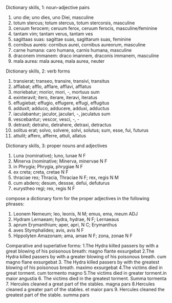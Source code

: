 Dictionary skills, 1: noun-adjective pairs 
1. uno die; uno dies, uno Diei, masculine 
2. totum stercus; totum stercus, totum stercorsis, masculine 
3. ceruum ferocem; ceruum ferox, ceruum ferocis, masculine/feminine 
4. tantam vim; tantam verus, tantam ves 
5. sagittaas suas: sagittae suas, sagittarum suas, feminine 
6. cornibus aureis: cornibus aurei, cornibus aureorum, masculine 
7. carne humana: caro humana, carnis humana, masculine 
8. draconem immanem: draco imannem, draconis immanem, masculine
9. mala aurea: mala aurea, mala aurea, neuter

Dictionary skills, 2: verb forms 
1. transierat; transeo, transire, transivi, transitus 
2. afflabat; afflo, afflare, afflavi, afflatus 
3. moriebatur; morior, mori, -, mortuus sum
4. exinteravit; itero, iterare, iteravi, iteratus 
5. effugiebat; effugio, effugere, effugi, effugitus 
6. adduxit; adduco, adducere, adduxi, adductus 
7. iaculabantur; jaculor, jaculari, -, jaculatus sum 
8. vescebantur; vescor, vesci, -, -
9. detraxit; detraho, detrahere, detraxi, detractus 
10. solitus erat; solvo, solvere, solvi, solutus; sum, esse, fui, futurus
11. attulit; affero, afferre, attuli, allatus 

Dictionary skills, 3: proper nouns and adjectives 
1. Luna (nominative); luno, lunae N F
2. Minerva (nominative; Minerva, minervae N F
3. in Phrygia; Phrygia, phrygiae N F 
4. ex creta; creta, cretae N F 
5. thraciae rex; Thracia, Thraciae N F; rex, regis N M
6. cum abdero; desum, dessse, defui, defuturus 
7. eurystheo regi; rex, regis N F 

compose a dictionary form for the proper adjectives in the following phrases: 
1. Leonem Nemeum; leo, leonis, N M; emus, ema, meum ADJ 
2. Hydram Lernaeam; hydra, hydrae, N F; Lernaeaus 
3. aprum Erymanthium; aper, apri, N C; Erymanthus 
4. aves Stymphalides; avis, avis N F  
5. Hippolyten Amazonam; ama, amae N F; zona, zonae N F 

Comparative and superlative forms: 
1.The Hydra killed passers by with a great blowing of his poisonous breath: magno flante exsurgebat 
2.The Hydra killed passers by with a greater blowing of his poisonous breath. cum magno flane exsurgebat 
3. The Hydra killed passers by with the greatest blowing of his poisonous breath. maximo exsurgebat 
4.The victims died in great torment. cum tormento magno 
5.The victims died in greater torment.in maior angustia 
6. The victims died in the greatest torment. Summa tormenta 
7. Hercules cleaned a great part of the stables. magna pars 
8.Hercules cleaned a greater part of the stables. et maior pars 
9. Hercules cleaned the greatest part of the stable. summa pars 
